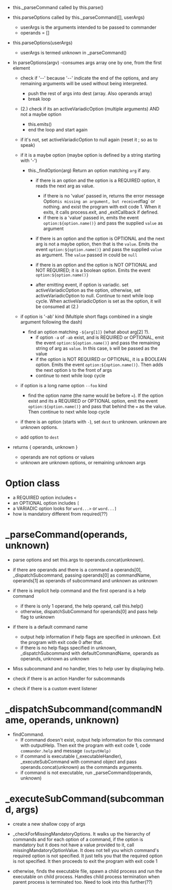 - this.\_parseCommand called by this.parse()
- this.parseOptions called by this.\_parseCommand([], userArgs)

  - userArgs is the arguments intended to be passed to commander
  - operands = []

- this.parseOptions(userArgs)

  - userArgs is termed unknown in \_parseCommand()

- In parseOptions(argv)
  -consumes args array one by one, from the first element

  - check if '--' because '--' indicate the end of the options, and any remaining arguments will be used without being interpreted.

    - push the rest of args into dest (array. Also operands array)
    - break loop

  - (2.) check if its an activeVariadicOption (multiple arguments) AND not a maybe option
    - this.emits()
    - end the loop and start again
  - if it's not, set activeVariadicOption to null again (reset it ; so as to speak)

  - if it is a maybe option (maybe option is defined by a string starting with '-')

    - this.\_findOption(arg) Return an option matching `arg` if any.

      - if there is an option and the option is a REQUIRED option, it reads the next arg as value.

        - if there is no 'value' passed in, returns the error message Option`is missing an argument, but received`flag` or nothing.
          and exist the program with exit code 1. When it exits, it calls process.exit, and \_exitCallback if defined.
        - if there is a 'value' passed in, emits the event `option:${option.name()}` and pass the supplied `value` as argument

      - if there is an option and the option is OPTIONAL and the next arg is not a maybe option, then that is the `value`. Emits the event `option:${option.name()}` and pass the supplied `value` as argument. The `value` passed in could be `null`

      - if there is an option and the option is NOT OPTIONAL and NOT REQUIRED; it is a boolean option. Emits the event `option:${option.name()}`

      - after emitting event, if option is variadic. set activeVariadicOption as the option, otherwise, set activeVariadicOption to null. Continue to next while loop cycle. When activeVariadicOption is set as the option, it will be consumed at (2.)

  - if option is '-ab' kind (Multiple short flags combined in a single argument following the dash)

    - find an option matching `-${arg[1]}` (what about arg[2] ?).
      - if option `-a` of `-ab` exist, and is REQUIRED or OPTIONAL, emit the event `option:${option.name()}` and pass the remaining string of arg as `value`. In this case, `b` will be passed as the value
      - if the option is NOT REQUIRED or OPTIONAL, it is a BOOLEAN option. Emits the event `option:${option.name()}`. Then adds the next option `b` to the front of args
      - continue to next while loop cycle

  - if option is a long name option `--foo` kind

    - find the option name (the name would be before `=`). If the option exist and its a REQUIRED or OPTIONAL option, emit the event `option:${option.name()}` and pass that behind the `=` as the value. Then continue to next while loop cycle

  - if there is an option (starts with `-`), set `dest` to unknown. unknown are unknown options.

  - add option to `dest`

- returns { operands, unknown }
  - operands are not options or values
  - unknown are unknown options, or remaining unknown args

# Option class

- a REQUIRED option includes `<`
- an OPTIONAL option includes `[`
- a VARIADIC option looks for `word...>` or `word...]`
- how is mandatory different from required(??)

# \_parseCommand(operands, unknown)

- parse options and set this.args to operands.concat(unknown).
- if there are operands and there is a command a operands[0], \_dispatchSubcommand, passing operands[0] as commandName, operands[1] as operands of subcommand and unknown as unknown
- if there is implicit help command and the first operand is a help command
  - if there is only 1 operand, the help operand, call this.help()
  - otherwise, dispatchSubCommand for operands[0] and pass help flag to unknown
- if there is a default command name

  - output help information if help flags are specified in unknown. Exit the program with exit code 0 after that.
  - if there is no help flags specified in unknown, \_dispatchSubcommand with defaultCommandName, operands as operands, unknown as unknown

- Miss subcommand and no handler, tries to help user by displaying help.
- check if there is an action Handler for subcommands
- check if there is a custom event listener

# \_dispatchSubcommand(commandName, operands, unknown)

- findCommand.
  - If command doesn't exist, output help information for this command with outputHelp. Then exit the program with exit code 1, code `commander.help` and message `(outputHelp)`
  - if command is executable (\_executableHandler), \_executeSubCommand with command object and pass operands.concat(unknown) as the commands arguments.
  - if command is not executable, run \_parseCommand(operands, unknown)

# \_executeSubCommand(subcommand, args)

- create a new shallow copy of args
- \_checkForMissingMandatoryOptions. It walks up the hierarchy of commands and for each option of a command, if the option is mandatory but it does not have a value provided to it, call missingMandatoryOptionValue. It does not tell you which command's required option is not specified. It just tells you that the required option is not specified. It then proceeds to exit the program with exit code 1

- otherwise, finds the executable file, spawn a child process and run the executable on child process. Handles child process termination when parent process is terminated too. Need to look into this further(??)
